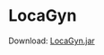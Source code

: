 # LocaGyn
Download: [LocaGyn.jar](https://github.com/JP-Softwares/JP-Rent-A-Car/tree/main/dist/LocaGyn.jar)
